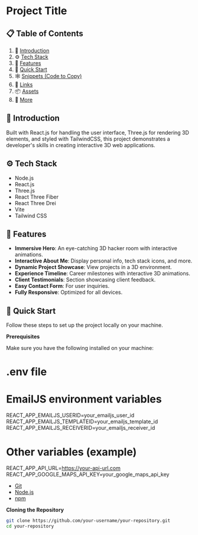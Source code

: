 # Project Title

## 📋 Table of Contents

1. 🤖 [Introduction](#introduction)
2. ⚙️ [Tech Stack](#tech-stack)
3. 🔋 [Features](#features)
4. 🤸 [Quick Start](#quick-start)
5. 🕸️ [Snippets (Code to Copy)](#snippets)
6. 🔗 [Links](#links)
7. 📦 [Assets](#assets)
8. 🚀 [More](#more)

## 🤖 Introduction

Built with React.js for handling the user interface, Three.js for rendering 3D elements, and styled with TailwindCSS, this project demonstrates a developer's skills in creating interactive 3D web applications.

## ⚙️ Tech Stack

- Node.js
- React.js
- Three.js
- React Three Fiber
- React Three Drei
- Vite
- Tailwind CSS

## 🔋 Features

- **Immersive Hero**: An eye-catching 3D hacker room with interactive animations.
- **Interactive About Me**: Display personal info, tech stack icons, and more.
- **Dynamic Project Showcase**: View projects in a 3D environment.
- **Experience Timeline**: Career milestones with interactive 3D animations.
- **Client Testimonials**: Section showcasing client feedback.
- **Easy Contact Form**: For user inquiries.
- **Fully Responsive**: Optimized for all devices.

## 🤸 Quick Start

Follow these steps to set up the project locally on your machine.

**Prerequisites**

Make sure you have the following installed on your machine:


# .env file

# EmailJS environment variables
REACT_APP_EMAILJS_USERID=your_emailjs_user_id
REACT_APP_EMAILJS_TEMPLATEID=your_emailjs_template_id
REACT_APP_EMAILJS_RECEIVERID=your_emailjs_receiver_id

# Other variables (example)
REACT_APP_API_URL=https://your-api-url.com
REACT_APP_GOOGLE_MAPS_API_KEY=your_google_maps_api_key


- [Git](https://git-scm.com/)
- [Node.js](https://nodejs.org/en)
- [npm](https://www.npmjs.com/)

**Cloning the Repository**

```bash
git clone https://github.com/your-username/your-repository.git
cd your-repository
